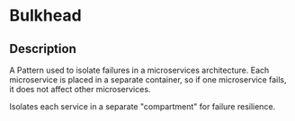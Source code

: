 # Bulkhead

## Description

A Pattern used to isolate failures in a microservices architecture. Each microservice is placed in a separate container, so if one microservice fails, it does not affect other microservices.

Isolates each service in a separate "compartment" for failure resilience.
